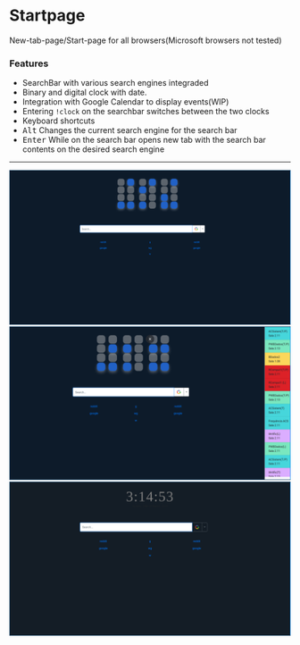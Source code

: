 # Startpage
New-tab-page/Start-page for all browsers(Microsoft browsers not tested)

### Features
 - SearchBar with various search engines integraded
 - Binary and digital clock with date.
 - Integration with Google Calendar to display events(WIP)
 - Entering `!clock` on the searchbar switches between the two clocks
 - Keyboard shortcuts
  - <kbd>Alt</kbd> Changes the current search engine for the search bar
  - <kbd>Enter</kbd> While on the search bar opens new tab with the search bar contents on the desired search engine

---
![StartPage Demo](screenshot_binary.png)
![StartPage Demo](screenshot_binary_calendar.png)
![StartPage Demo](screenshot_digital.png)
